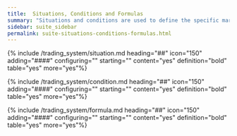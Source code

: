 ```yaml
---
title:  Situations, Conditions and Formulas
summary: "Situations and conditions are used to define the specific market situations in which a certain event should be triggered. Formulas are used to dynamically determine the value of targets."
sidebar: suite_sidebar
permalink: suite-situations-conditions-formulas.html
---
```


{% include /trading_system/situation.md heading="##" icon="150" adding="####" configuring="" starting="" content="yes" definition="bold" table="yes" more="yes"%}

{% include /trading_system/condition.md heading="##" icon="150" adding="####" configuring="" starting="" content="yes" definition="bold" table="yes" more="yes"%}

{% include /trading_system/formula.md heading="##" icon="150" adding="####" configuring="" starting="" content="yes" definition="bold" table="yes" more="yes"%}
